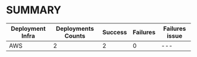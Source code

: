 # SUMMARY

Deployment Infra | Deployments Counts | Success | Failures | Failures issue
--- | --- | --- | --- | ---
AWS | 2 | 2 | 0 | --- | -Second deployment has been success after rerun script of step 4
